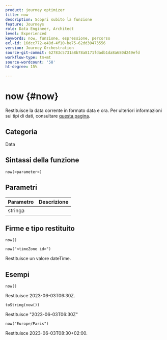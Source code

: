```yaml
---
product: journey optimizer
title: now
description: Scopri subito la funzione
feature: Journeys
role: Data Engineer, Architect
level: Experienced
keywords: now, funzione, espressione, percorso
exl-id: 16dcc772-e48d-4f10-be75-62dd39473556
version: Journey Orchestration
source-git-commit: 62783c5731a8b78a8171fdadb1da8a680d249efd
workflow-type: tm+mt
source-wordcount: '58'
ht-degree: 15%

---
```


# now {#now}

Restituisce la data corrente in formato data e ora. Per ulteriori informazioni sui tipi di dati, consultare [questa pagina](../expression/data-types.md).

## Categoria

Data

## Sintassi della funzione

`now(<parameter>)`

## Parametri

| Parametro | Descrizione |
|--- |--- |
| stringa |  |

## Firme e tipo restituito

`now()`

`now("<timeZone id>")`

Restituisce un valore dateTime.

## Esempi

`now()`

Restituisce 2023-06-03T06:30Z.

`toString(now())`

Restituisce &quot;2023-06-03T06:30Z&quot;

`now("Europe/Paris")`

Restituisce 2023-06-03T08:30+02:00.
